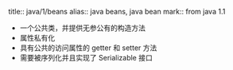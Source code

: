 title:: java/1/beans
alias:: java beans, java bean
mark:: from java 1.1
- 一个公共类，并提供无参公有的构造方法
- 属性私有化
- 具有公共的访问属性的 getter 和 setter 方法
- 需要被序列化并且实现了 Serializable 接口
